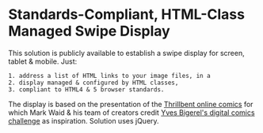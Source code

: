 # Standards-Compliant, HTML-Class Managed Swipe Display

This solution is publicly available to establish a swipe display for screen, tablet &amp; mobile. Just:

	1. address a list of HTML links to your image files, in a
	2. display managed & configured by HTML classes,
	3. compliant to HTML4 & 5 browser standards.

The display is based on the presentation of the <a href="http://thrillbent.com">Thrillbent online comics</a> for which Mark Waid &amp; his team of creators credit <a href="http://www.deviantart.com/balak01/art/about-DIGITAL-COMICS-111966969">Yves Bigerel's digital comics challenge</a> as inspiration. Solution uses jQuery.
